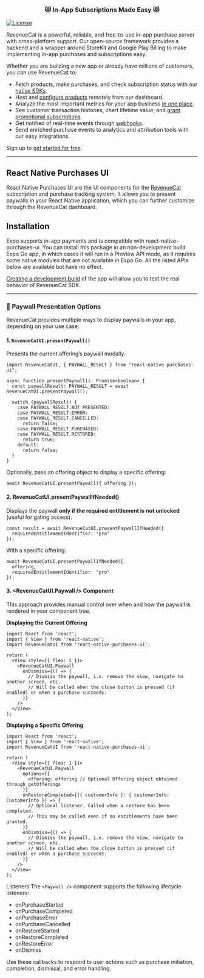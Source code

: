 <h3 align="center">😻 In-App Subscriptions Made Easy 😻</h3>

[![License](https://img.shields.io/cocoapods/l/RevenueCat.svg?style=flat)](http://cocoapods.org/pods/RevenueCat)

RevenueCat is a powerful, reliable, and free-to-use in-app purchase server with cross-platform support. Our open-source framework provides a backend and a wrapper around StoreKit and Google Play Billing to make implementing in-app purchases and subscriptions easy.

Whether you are building a new app or already have millions of customers, you can use RevenueCat to:

* Fetch products, make purchases, and check subscription status with our [native SDKs](https://docs.revenuecat.com/docs/installation).
* Host and [configure products](https://docs.revenuecat.com/docs/entitlements) remotely from our dashboard.
* Analyze the most important metrics for your app business [in one place](https://docs.revenuecat.com/docs/charts).
* See customer transaction histories, chart lifetime value, and [grant promotional subscriptions](https://docs.revenuecat.com/docs/customers).
* Get notified of real-time events through [webhooks](https://docs.revenuecat.com/docs/webhooks).
* Send enriched purchase events to analytics and attribution tools with our easy integrations.

Sign up to [get started for free](https://app.revenuecat.com/signup).

---

## React Native Purchases UI

React Native Purchases UI are the UI components for the [RevenueCat](https://www.revenuecat.com/) subscription and purchase tracking system. It allows you to present paywalls in your React Native application, which you can further customize through the RevenueCat dashboard. 

## Installation

Expo supports in-app payments and is compatible with react-native-purchases-ui. You can install this package in an non-development build Expo Go app, in which cases it will run in a Preview API mode, as it requires some native modules that are not available in Expo Go. All the listed APIs below are available but have no effect. 

[Creating a development build](https://docs.expo.dev/get-started/set-up-your-environment/?mode=development-build) of the app will allow you to test the real behavior of RevenueCat SDK.


---

### 📱 Paywall Presentation Options

RevenueCat provides multiple ways to display paywalls in your app, depending on your use case:

#### 1. `RevenueCatUI.presentPaywall()`

Presents the current offering’s paywall modally.

```tsx
import RevenueCatUI, { PAYWALL_RESULT } from "react-native-purchases-ui";

async function presentPaywall(): Promise<boolean> {
  const paywallResult: PAYWALL_RESULT = await RevenueCatUI.presentPaywall();

  switch (paywallResult) {
    case PAYWALL_RESULT.NOT_PRESENTED:
    case PAYWALL_RESULT.ERROR:
    case PAYWALL_RESULT.CANCELLED:
      return false;
    case PAYWALL_RESULT.PURCHASED:
    case PAYWALL_RESULT.RESTORED:
      return true;
    default:
      return false;
  }
}
```


Optionally, pass an offering object to display a specific offering:

```tsx
await RevenueCatUI.presentPaywall({ offering });
```

#### 2. RevenueCatUI.presentPaywallIfNeeded()

Displays the paywall **only if the required entitlement is not unlocked** (useful for gating access).

```tsx
const result = await RevenueCatUI.presentPaywallIfNeeded({
  requiredEntitlementIdentifier: "pro"
});
```

With a specific offering:

```tsx
await RevenueCatUI.presentPaywallIfNeeded({
  offering,
  requiredEntitlementIdentifier: "pro"
});
```

#### 3. <RevenueCatUI.Paywall /> Component

This approach provides manual control over when and how the paywall is rendered in your component tree.

**Displaying the Current Offering**

```tsx
import React from 'react';
import { View } from 'react-native';
import RevenueCatUI from 'react-native-purchases-ui';

return (
  <View style={{ flex: 1 }}>
    <RevenueCatUI.Paywall 
      onDismiss={() => {
        // Dismiss the paywall, i.e. remove the view, navigate to another screen, etc.
        // Will be called when the close button is pressed (if enabled) or when a purchase succeeds.
      }}
    />
  </View>
);
```

**Displaying a Specific Offering**

```tsx
import React from 'react';
import { View } from 'react-native';
import RevenueCatUI from 'react-native-purchases-ui';

return (
  <View style={{ flex: 1 }}>
    <RevenueCatUI.Paywall
      options={{
        offering: offering // Optional Offering object obtained through getOfferings
      }}
      onRestoreCompleted={({ customerInfo }: { customerInfo: CustomerInfo }) => {
        // Optional listener. Called when a restore has been completed.
        // This may be called even if no entitlements have been granted.
      }}
      onDismiss={() => {
        // Dismiss the paywall, i.e. remove the view, navigate to another screen, etc.
        // Will be called when the close button is pressed (if enabled) or when a purchase succeeds.
      }}
    />
  </View>
);
```

Listeners
The `<Paywall />` component supports the following lifecycle listeners:
- onPurchaseStarted
- onPurchaseCompleted
- onPurchaseError
- onPurchaseCancelled
- onRestoreStarted
- onRestoreCompleted
- onRestoreError
- onDismiss

Use these callbacks to respond to user actions such as purchase initiation, completion, dismissal, and error handling.
